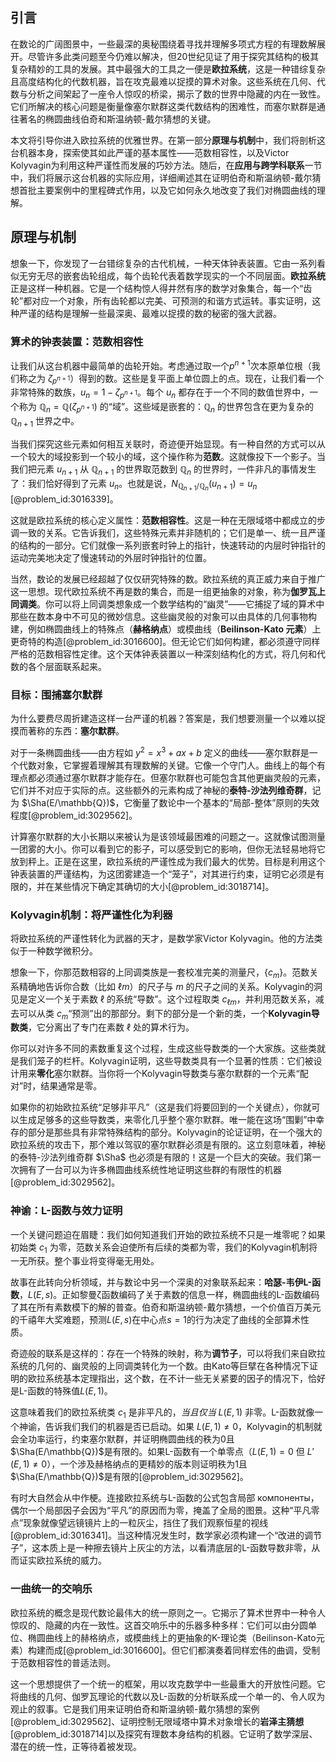 ## 引言
在数论的广阔图景中，一些最深的奥秘围绕着寻找并理解多项式方程的有理数解展开。尽管许多此类问题至今仍难以解决，但20世纪见证了用于探究其结构的极其复杂精妙的工具的发展。其中最强大的工具之一便是**欧拉系统**，这是一种错综复杂且高度结构化的代数机器，旨在攻克最难以捉摸的算术对象。这些系统在几何、代数与分析之间架起了一座令人惊叹的桥梁，揭示了数的世界中隐藏的内在一致性。它们所解决的核心问题是衡量像塞尔默群这类代数结构的困难性，而塞尔默群是通往著名的椭圆曲线伯奇和斯温纳顿-戴尔猜想的关键。

本文将引导你进入欧拉系统的优雅世界。在第一部分**原理与机制**中，我们将剖析这台机器本身，探索使其如此严谨的基本属性——范数相容性，以及Victor Kolyvagin为利用这种严谨性而发展的巧妙方法。随后，在**应用与跨学科联系**一节中，我们将展示这台机器的实际应用，详细阐述其在证明伯奇和斯温纳顿-戴尔猜想首批主要案例中的里程碑式作用，以及它如何永久地改变了我们对椭圆曲线的理解。

## 原理与机制

想象一下，你发现了一台错综复杂的古代机械，一种天体钟表装置。它由一系列看似无穷无尽的嵌套齿轮组成，每个齿轮代表着数学现实的一个不同层面。**欧拉系统**正是这样一种机器。它是一个结构惊人得井然有序的数学对象集合，每一个“齿轮”都对应一个对象，所有齿轮都以完美、可预测的和谐方式运转。事实证明，这种严谨的结构是理解一些最深奥、最难以捉摸的数的秘密的强大武器。

### 算术的钟表装置：范数相容性

让我们从这台机器中最简单的齿轮开始。考虑通过取一个$p^{n+1}$次本原单位根（我们称之为 $\zeta_{p^{n+1}}$）得到的数。这些是复平面上单位圆上的点。现在，让我们看一个非常特殊的数族，$u_n = 1 - \zeta_{p^{n+1}}$。每个 $u_n$ 都存在于一个不同的数值世界中，一个称为 $\mathbb{Q}_n = \mathbb{Q}(\zeta_{p^{n+1}})$ 的“域”。这些域是嵌套的：$\mathbb{Q}_n$ 的世界包含在更为复杂的 $\mathbb{Q}_{n+1}$ 世界之中。

当我们探究这些元素如何相互关联时，奇迹便开始显现。有一种自然的方式可以从一个较大的域投影到一个较小的域，这个操作称为**范数**。这就像投下一个影子。当我们把元素 $u_{n+1}$ 从 $\mathbb{Q}_{n+1}$ 的世界取范数到 $\mathbb{Q}_n$ 的世界时，一件非凡的事情发生了：我们恰好得到了元素 $u_n$。也就是说，$N_{\mathbb{Q}_{n+1}/\mathbb{Q}_n}(u_{n+1}) = u_n$ [@problem_id:3016339]。

这就是欧拉系统的核心定义属性：**范数相容性**。这是一种在无限域塔中都成立的步调一致的关系。它告诉我们，这些特殊元素并非随机的；它们是单一、统一且严谨的结构的一部分。它们就像一系列嵌套时钟上的指针，快速转动的内层时钟指针的运动完美地决定了慢速转动的外层时钟指针的位置。

当然，数论的发展已经超越了仅仅研究特殊的数。欧拉系统的真正威力来自于推广这一思想。现代欧拉系统不再是数的集合，而是一组更抽象的对象，称为**伽罗瓦上同调类**。你可以将上同调类想象成一个数学结构的“幽灵”——它捕捉了域的算术中那些在数本身中不可见的微妙信息。这些幽灵般的对象可以由具体的几何事物构建，例如椭圆曲线上的特殊点（**赫格纳点**）或模曲线（**Beilinson-Kato 元素**）上更奇特的构造[@problem_id:3016600]。但无论它们如何构建，都必须遵守同样严格的范数相容性定律。这个天体钟表装置以一种深刻结构化的方式，将几何和代数的各个层面联系起来。

### 目标：围捕塞尔默群

为什么要费尽周折建造这样一台严谨的机器？答案是，我们想要测量一个以难以捉摸而著称的东西：**塞尔默群**。

对于一条椭圆曲线——由方程如 $y^2 = x^3 + ax + b$ 定义的曲线——塞尔默群是一个代数对象，它掌握着理解其有理数解的关键。它像一个守门人。曲线上的每个有理点都必须通过塞尔默群才能存在。但塞尔默群也可能包含其他更幽灵般的元素，它们并不对应于实际的点。这些额外的元素构成了神秘的**泰特-沙法列维奇群**，记为 $\Sha(E/\mathbb{Q})$，它衡量了数论中一个基本的“局部-整体”原则的失效程度[@problem_id:3029562]。

计算塞尔默群的大小长期以来被认为是该领域最困难的问题之一。这就像试图测量一团雾的大小。你可以看到它的影子，可以感受到它的影响，但你无法轻易地将它放到秤上。正是在这里，欧拉系统的严谨性成为我们最大的优势。目标是利用这个钟表装置的严谨结构，为这团雾建造一个“笼子”，对其进行约束，证明它必须是有限的，并在某些情况下确定其确切的大小[@problem_id:3018714]。

### Kolyvagin机制：将严谨性化为利器

将欧拉系统的严谨性转化为武器的天才，是数学家Victor Kolyvagin。他的方法类似于一种数学微积分。

想象一下，你那范数相容的上同调类族是一套校准完美的测量尺，$\{c_m\}$。范数关系精确地告诉你合数（比如 $\ell m$）的尺子与 $m$ 的尺子之间的关系。Kolyvagin的洞见是定义一个关于素数 $\ell$ 的系统“导数”。这个过程取类 $c_{\ell m}$，并利用范数关系，减去可以从类 $c_m$“预测”出的那部分。剩下的部分是一个新的类，一个**Kolyvagin导数类**，它分离出了专门在素数 $\ell$ 处的算术行为。

你可以对许多不同的素数重复这个过程，生成这些导数类的一个大家族。这些类就是我们笼子的栏杆。Kolyvagin证明，这些导数类具有一个显著的性质：它们被设计用来**零化**塞尔默群。当你将一个Kolyvagin导数类与塞尔默群的一个元素“配对”时，结果通常是零。

如果你的初始欧拉系统“足够非平凡”（这是我们将要回到的一个关键点），你就可以生成足够多的这些导数类，来零化几乎整个塞尔默群。唯一能在这场“围剿”中幸存的部分是那些具有非常特殊结构的部分。Kolyvagin的论证证明，在一个强大的欧拉系统的攻击下，那个难以驾驭的塞尔默群必须是有限的。这立刻意味着，神秘的泰特-沙法列维奇群 $\Sha$ 也必须是有限的！这是一个巨大的突破。我们第一次拥有了一台可以为许多椭圆曲线系统性地证明这些群的有限性的机器[@problem_id:3029562]。

### 神谕：L-函数与效力证明

一个关键问题迫在眉睫：我们如何知道我们开始的欧拉系统不只是一堆零呢？如果初始类 $c_1$ 为零，范数关系会迫使所有后续的类都为零，我们的Kolyvagin机制将一无所获。整个事业将变得毫无用处。

故事在此转向分析领域，并与数论中另一个深奥的对象联系起来：**哈瑟-韦伊L-函数**，$L(E,s)$。正如黎曼ζ函数编码了关于素数的信息一样，椭圆曲线的L-函数编码了其在所有素数模下的解的普查。伯奇和斯温纳顿-戴尔猜想，一个价值百万美元的千禧年大奖难题，预测$L(E,s)$在中心点$s=1$的行为决定了曲线的全部算术性质。

奇迹般的联系是这样的：存在一个特殊的映射，称为**调节子**，可以将我们来自欧拉系统的几何的、幽灵般的上同调类转化为一个数。由Kato等巨擘在各种情况下证明的欧拉系统基本定理指出，这个数，在不计一些无关紧要的因子的情况下，恰好是L-函数的特殊值$L(E,1)$。

这意味着我们的欧拉系统类 $c_1$ 是非平凡的，*当且仅当* $L(E,1)$ 非零。L-函数就像一个神谕，告诉我们我们的机器是否已启动。如果 $L(E,1) \neq 0$，Kolyvagin的机制就会全功率运行，约束塞尔默群，并证明椭圆曲线的秩为0且$\Sha(E/\mathbb{Q})$是有限的。如果L-函数有一个单零点（$L(E,1)=0$ 但 $L'(E,1) \neq 0$），一个涉及赫格纳点的更精妙的版本则证明秩为1且$\Sha(E/\mathbb{Q})$是有限的[@problem_id:3029562]。

有时大自然会从中作梗。连接欧拉系统与L-函数的公式包含局部 компоненты，偶尔一个局部因子会因为“平凡”的原因而为零，掩盖了全局的图景。这种“平凡零点”现象就像望远镜镜片上的一粒灰尘，挡住了我们观察恒星的视线[@problem_id:3016341]。当这种情况发生时，数学家必须构建一个“改进的调节子”，这本质上是一种擦去镜片上灰尘的方法，以看清底层的L-函数导数非零，从而证实欧拉系统的威力。

### 一曲统一的交响乐

欧拉系统的概念是现代数论最伟大的统一原则之一。它揭示了算术世界中一种令人惊叹的、隐藏的内在一致性。这首交响乐中的乐器多种多样：它们可以由分圆单位、椭圆曲线上的赫格纳点，或模曲线上的更抽象的K-理论类（Beilinson-Kato元素）构建而成[@problem_id:3016600]。但它们都演奏着同样宏伟的曲调，受制于范数相容性的普适法则。

这一个思想提供了一个统一的框架，用以攻克数学中一些最重大的开放性问题。它将曲线的几何、伽罗瓦理论的代数以及L-函数的分析联系成一个单一的、令人叹为观止的叙事。它是我们用来证明伯奇和斯温纳顿-戴尔猜想的案例[@problem_id:3029562]、证明控制无限域塔中算术对象增长的**岩泽主猜想**[@problem_id:3018714]以及探究有理数本身结构的机器。它证明了数学深层、潜在的统一性，正等待着被发现。

